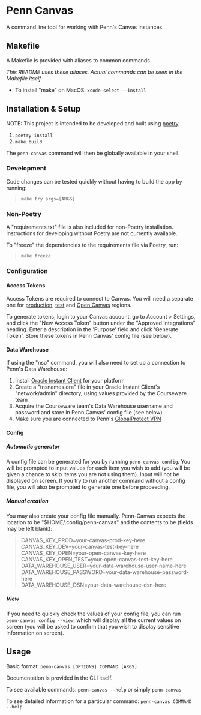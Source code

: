 # Penn Canvas

A command line tool for working with Penn's Canvas instances.

## Makefile

A Makefile is provided with aliases to common commands.

_This README uses these aliases. Actual commands can be seen in the Makefile itself._

- To install "make" on MacOS: `xcode-select --install`

## Installation & Setup

NOTE: This project is intended to be developed and built using [poetry](https://python-poetry.org/).

1. `poetry install`
2. `make build`

The `penn-canvas` command will then be globally available in your shell.

### Development

Code changes can be tested quickly without having to build the app by running:

> `make try args=[ARGS]`

### Non-Poetry

A "requirements.txt" file is also included for non-Poetry installation. Instructions for developing without Poetry are not currently available.

To "freeze" the dependencies to the requirements file via Poetry, run:

> `make freeze`

### Configuration

#### Access Tokens

Access Tokens are required to connect to Canvas. You will need a separate one for [production](https://canvas.upenn.edu/), [test](https://upenn.test.instructure.com/) and [Open Canvas](https://upenn-catalog.instructure.com/) regions.

To generate tokens, login to your Canvas account, go to Account > Settings, and click the "New Access Token" button under the "Approved Integrations" heading. Enter a description in the 'Purpose' field and click 'Generate Token'. Store these tokens in Penn Canvas' config file (see below).

#### Data Warehouse

If using the "nso" command, you will also need to set up a connection to Penn's Data Warehouse:

1. Install [Oracle Instant Client](https://www.oracle.com/database/technologies/instant-client/downloads.html) for your platform
2. Create a "tnsnames.ora" file in your Oracle Instant Client's "network/admin" directory, using values provided by the Courseware team
3. Acquire the Courseware team's Data Warehouse username and password and store in Penn Canvas' config file (see below)
4. Make sure you are connected to Penn's [GlobalProtect VPN](https://www.isc.upenn.edu/how-to/university-vpn-getting-started-guide)

#### Config

##### Automatic generator

A config file can be generated for you by running `penn-canvas config`. You will be prompted to input values for each item you wish to add (you will be given a chance to skip items you are not using them). Input will not be displayed on screen. If you try to run another command without a config file, you will also be prompted to generate one before proceeding.

##### Manual creation

You may also create your config file manually. Penn-Canvas expects the location to be "$HOME/.config/penn-canvas" and the contents to be (fields may be left blank):

> CANVAS_KEY_PROD=your-canvas-prod-key-here  
> CANVAS_KEY_DEV=your-canvas-test-key-here  
> CANVAS_KEY_OPEN=your-open-canvas-key-here  
> CANVAS_KEY_OPEN_TEST=your-open-canvas-test-key-here  
> DATA_WAREHOUSE_USER=your-data-warehouse-user-name-here  
> DATA_WAREHOUSE_PASSWORD=your-data-warehouse-password-here  
> DATA_WAREHOUSE_DSN=your-data-warehouse-dsn-here

##### View

If you need to quickly check the values of your config file, you can run `penn-canvas config --view`, which will display all the current values on screen (you will be asked to confirm that you wish to display sensitive information on screen).

## Usage

Basic format: `penn-canvas [OPTIONS] COMMAND [ARGS]`

Documentation is provided in the CLI itself.

To see available commands: `penn-canvas --help` or simply `penn-canvas`

To see detailed information for a particular command: `penn-canvas COMMAND --help`
